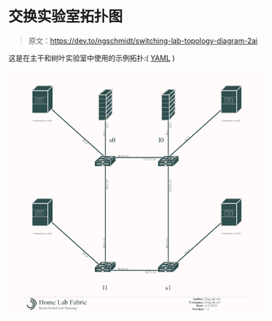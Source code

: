 # 交换实验室拓扑图

> 原文：<https://dev.to/ngschmidt/switching-lab-topology-diagram-2ai>

这是在主干和树叶实验室中使用的示例拓扑:( [YAML](https://raw.githubusercontent.com/ngschmidt/labfabric-diagram/master/lab-fabric-layer1.yml) )

[![](img/033ec1f22b1fe87c773032c592ad300c.png)](https://1.bp.blogspot.com/-WgOkZcyabM0/XPQlBb_7ivI/AAAAAAAAAoE/1bGkzkjiXkQu77_PCWBRuNp99pUN_-oJgCLcBGAs/s1600/Home%2BLab%2BFabric%2B%25282%2529.png)